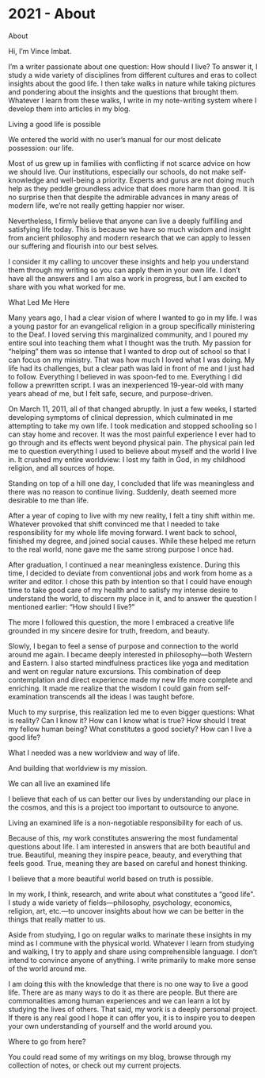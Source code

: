 # 2021 - About

About

Hi, I’m Vince Imbat.

I’m a writer passionate about one question: How should I live? To answer it, I study a wide variety of disciplines from different cultures and eras to collect insights about the good life. I then take walks in nature while taking pictures and pondering about the insights and the questions that brought them. Whatever I learn from these walks, I write in my note-writing system where I develop them into articles in my blog.

Living a good life is possible

We entered the world with no user’s manual for our most delicate possession: our life.

Most of us grew up in families with conflicting if not scarce advice on how we should live. Our institutions, especially our schools, do not make self-knowledge and well-being a priority. Experts and gurus are not doing much help as they peddle groundless advice that does more harm than good. It is no surprise then that despite the admirable advances in many areas of modern life, we’re not really getting happier nor wiser.

Nevertheless, I firmly believe that anyone can live a deeply fulfilling and satisfying life today. This is because we have so much wisdom and insight from ancient philosophy and modern research that we can apply to lessen our suffering and flourish into our best selves.

I consider it my calling to uncover these insights and help you understand them through my writing so you can apply them in your own life. I don’t have all the answers and I am also a work in progress, but I am excited to share with you what worked for me.

What Led Me Here

Many years ago, I had a clear vision of where I wanted to go in my life. I was a young pastor for an evangelical religion in a group specifically ministering to the Deaf. I loved serving this marginalized community, and I poured my entire soul into teaching them what I thought was the truth. My passion for “helping” them was so intense that I wanted to drop out of school so that I can focus on my ministry. That was how much I loved what I was doing. My life had its challenges, but a clear path was laid in front of me and I just had to follow. Everything I believed in was spoon-fed to me. Everything I did follow a prewritten script. I was an inexperienced 19-year-old with many years ahead of me, but I felt safe, secure, and purpose-driven.

On March 11, 2011, all of that changed abruptly. In just a few weeks, I started developing symptoms of clinical depression, which culminated in me attempting to take my own life. I took medication and stopped schooling so I can stay home and recover. It was the most painful experience I ever had to go through and its effects went beyond physical pain. The physical pain led me to question everything I used to believe about myself and the world I live in. It crushed my entire worldview: I lost my faith in God, in my childhood religion, and all sources of hope.

Standing on top of a hill one day, I concluded that life was meaningless and there was no reason to continue living. Suddenly, death seemed more desirable to me than life.

After a year of coping to live with my new reality, I felt a tiny shift within me. Whatever provoked that shift convinced me that I needed to take responsibility for my whole life moving forward. I went back to school, finished my degree, and joined social causes. While these helped me return to the real world, none gave me the same strong purpose I once had.

After graduation, I continued a near meaningless existence. During this time, I decided to deviate from conventional jobs and work from home as a writer and editor. I chose this path by intention so that I could have enough time to take good care of my health and to satisfy my intense desire to understand the world, to discern my place in it, and to answer the question I mentioned earlier: “How should I live?”

The more I followed this question, the more I embraced a creative life grounded in my sincere desire for truth, freedom, and beauty.

Slowly, I began to feel a sense of purpose and connection to the world around me again. I became deeply interested in philosophy—both Western and Eastern. I also started mindfulness practices like yoga and meditation and went on regular nature excursions. This combination of deep contemplation and direct experience made my new life more complete and enriching. It made me realize that the wisdom I could gain from self-examination transcends all the ideas I was taught before.

Much to my surprise, this realization led me to even bigger questions: What is reality? Can I know it? How can I know what is true? How should I treat my fellow human being? What constitutes a good society? How can I live a good life?

What I needed was a new worldview and way of life.

And building that worldview is my mission.

We can all live an examined life

I believe that each of us can better our lives by understanding our place in the cosmos, and this is a project too important to outsource to anyone.

Living an examined life is a non-negotiable responsibility for each of us.

Because of this, my work constitutes answering the most fundamental questions about life. I am interested in answers that are both beautiful and true. Beautiful, meaning they inspire peace, beauty, and everything that feels good. True, meaning they are based on careful and honest thinking.

I believe that a more beautiful world based on truth is possible.

In my work, I think, research, and write about what constitutes a “good life". I study a wide variety of fields—philosophy, psychology, economics, religion, art, etc.—to uncover insights about how we can be better in the things that really matter to us.

Aside from studying, I go on regular walks to marinate these insights in my mind as I commune with the physical world. Whatever I learn from studying and walking, I try to apply and share using comprehensible language. I don’t intend to convince anyone of anything. I write primarily to make more sense of the world around me.

I am doing this with the knowledge that there is no one way to live a good life. There are as many ways to do it as there are people. But there are commonalities among human experiences and we can learn a lot by studying the lives of others. That said, my work is a deeply personal project. If there is any real good I hope it can offer you, it is to inspire you to deepen your own understanding of yourself and the world around you.

Where to go from here?

You could read some of my writings on my blog, browse through my collection of notes, or check out my current projects.

